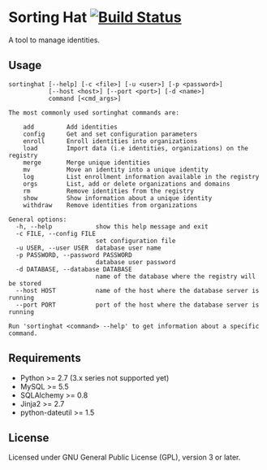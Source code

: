 Sorting Hat [![Build Status](https://travis-ci.org/MetricsGrimoire/sortinghat.svg?branch=master)](https://travis-ci.org/MetricsGrimoire/sortinghat)
===========

A tool to manage identities.

Usage
-----
```
sortinghat [--help] [-c <file>] [-u <user>] [-p <password>]
           [--host <host>] [--port <port>] [-d <name>]
           command [<cmd_args>]

The most commonly used sortinghat commands are:

    add         Add identities
    config      Get and set configuration parameters
    enroll      Enroll identities into organizations
    load        Import data (i.e identities, organizations) on the registry
    merge       Merge unique identities
    mv          Move an identity into a unique identity
    log         List enrollment information available in the registry
    orgs        List, add or delete organizations and domains
    rm          Remove identities from the registry
    show        Show information about a unique identity
    withdraw    Remove identities from organizations

General options:
  -h, --help            show this help message and exit
  -c FILE, --config FILE
                        set configuration file
  -u USER, --user USER  database user name
  -p PASSWORD, --password PASSWORD
                        database user password
  -d DATABASE, --database DATABASE
                        name of the database where the registry will be stored
  --host HOST           name of the host where the database server is running
  --port PORT           port of the host where the database server is running

Run 'sortinghat <command> --help' to get information about a specific command.
```

Requirements
------------

* Python >= 2.7 (3.x series not supported yet)
* MySQL >= 5.5
* SQLAlchemy >= 0.8
* Jinja2 >= 2.7
* python-dateutil >= 1.5

License
-------

Licensed under GNU General Public License (GPL), version 3 or later.
